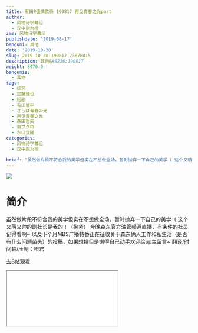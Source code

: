 ```yaml
---
title: 有田P盛情款待 190817 再见青春之光part
author:
  - 风物诗字幕组
  - 汉中则为橙
zmz: 风物诗字幕组
publishdate: '2019-08-17'
bangumi: 其他
date: '2019-10-30'
slug: 2019-10-30-190817-73878015
description: 其他&#8226;190817
weight: 8970.0
bangumis:
  - 其他
tags:
  - 综艺
  - 加藤雅也
  - 短剧
  - 有田哲平
  - さらば青春の光
  - 再见青春之光
  - 森田哲矢
  - 東ブクロ
  - 东口宜隆
categories:
  - 风物诗字幕组
  - 汉中则为橙

brief: "虽然做片段不符合我的美学但实在不想做全场，暂时抛弃一下自己的美学（ 这个又萌又帅的副社长是我的！（抱紧） 今晚森东官方油管频道直播，有条件的社员记得看啊~ 以及下个月MBS广播特番正在征收关于森东俩人工作和私生活（是否有什么问题苗头）的投稿，如果想投但是懒得自己动手欢迎给up主留言~ 翻译/时间轴/压制：橙君"
---
```

![](https://raw.githubusercontent.com/tcgriffith/owaraisite/master/static/tmpimg/c6d5af200514f0cac1650f4dd344faebd4228003.jpg.480.jpg)
# 简介  
虽然做片段不符合我的美学但实在不想做全场，暂时抛弃一下自己的美学（
这个又萌又帅的副社长是我的！（抱紧）
今晚森东官方油管频道直播，有条件的社员记得看啊~
以及下个月MBS广播特番正在征收关于森东俩人工作和私生活（是否有什么问题苗头）的投稿，如果想投但是懒得自己动手欢迎给up主留言~
翻译/时间轴/压制：橙君  

[去B站观看](https://www.bilibili.com/video/av73878015/)
<div class ="resp-container"><iframe class="testiframe" src="//player.bilibili.com/player.html?aid=73878015"", scrolling="no", allowfullscreen="true" > </iframe></div> 
